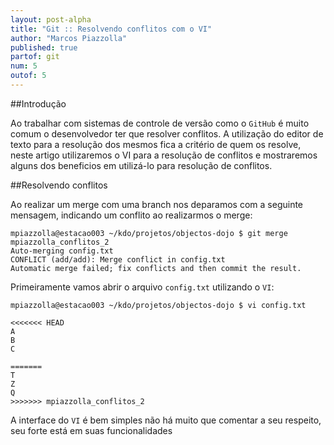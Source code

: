 ```yaml
---
layout: post-alpha
title: "Git :: Resolvendo conflitos com o VI"
author: "Marcos Piazzolla"
published: true
partof: git
num: 5
outof: 5
---
```


##Introdução

Ao trabalhar com sistemas de controle de versão como o `GitHub` é muito comum o desenvolvedor ter 
que resolver conflitos. A utilização do editor de texto para a resolução dos mesmos fica a critério
de quem os resolve, neste artigo utilizaremos o VI para a resolução de conflitos e mostraremos alguns
dos beneficios em utilizá-lo para resolução de conflitos.

##Resolvendo conflitos

Ao realizar um merge com uma branch nos deparamos com a seguinte mensagem, indicando um conflito
ao realizarmos o merge:

    mpiazzolla@estacao003 ~/kdo/projetos/objectos-dojo $ git merge mpiazzolla_conflitos_2
	Auto-merging config.txt
	CONFLICT (add/add): Merge conflict in config.txt
	Automatic merge failed; fix conflicts and then commit the result.
 
Primeiramente vamos abrir o arquivo `config.txt` utilizando o `VI`:

	mpiazzolla@estacao003 ~/kdo/projetos/objectos-dojo $ vi config.txt
	
	<<<<<<< HEAD
	A
	B
	C

	=======
	T
	Z
	Q
	>>>>>>> mpiazzolla_conflitos_2
 
 A interface do `VI` é bem simples não há muito que comentar a seu respeito, seu forte está em suas 
 funcionalidades